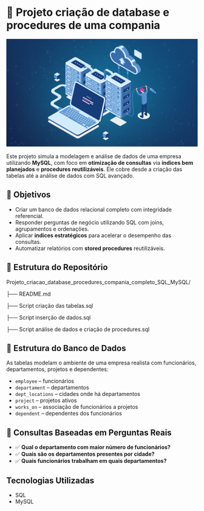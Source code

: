 # 🏢 Projeto criação de database e procedures de uma compania

![Diagrama do banco de dados](img/banco%20de%20dados%20img.png)

Este projeto simula a modelagem e análise de dados de uma empresa utilizando **MySQL**, com foco em **otimização de consultas** via **índices bem planejados** e **procedures reutilizáveis**. Ele cobre desde a criação das tabelas até a análise de dados com SQL avançado.

## 🎯 Objetivos

- Criar um banco de dados relacional completo com integridade referencial.
- Responder perguntas de negócio utilizando SQL com joins, agrupamentos e ordenações.
- Aplicar **índices estratégicos** para acelerar o desempenho das consultas.
- Automatizar relatórios com **stored procedures** reutilizáveis.

## 📁 Estrutura do Repositório

Projeto_criacao_database_procedures_compania_completo_SQL_MySQL/

├── README.md

├── Script criação das tabelas.sql

├── Script inserção de dados.sql

├── Script análise de dados e criação de procedures.sql

## 🧱 Estrutura do Banco de Dados

As tabelas modelam o ambiente de uma empresa realista com funcionários, departamentos, projetos e dependentes:

- `employee` – funcionários  
- `departament` – departamentos  
- `dept_locations` – cidades onde há departamentos  
- `project` – projetos ativos  
- `works_on` – associação de funcionários a projetos  
- `dependent` – dependentes dos funcionários

## 🧠 Consultas Baseadas em Perguntas Reais

- ✅ **Qual o departamento com maior número de funcionários?**
- ✅ **Quais são os departamentos presentes por cidade?**
- ✅ **Quais funcionários trabalham em quais departamentos?**

## Tecnologias Utilizadas

- SQL
- MySQL 
